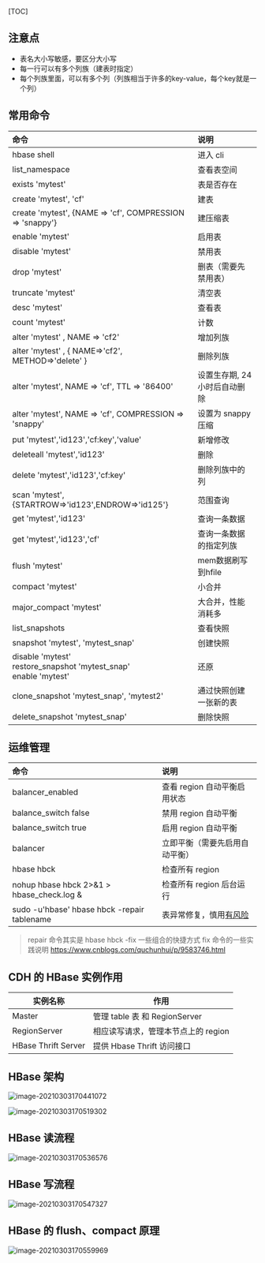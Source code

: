 [TOC]

## 注意点

 * 表名大小写敏感，要区分大小写
 * 每一行可以有多个列族（建表时指定）
 * 每个列族里面，可以有多个列（列族相当于许多的key-value，每个key就是一个列）



## 常用命令

|  命令    |  说明    |
| :---- | :---- |
|hbase shell  | 进入 cli  |
|list_namespace  |   查看表空间   |
|exists 'mytest' | 表是否存在 |
|create 'mytest', 'cf' | 建表 |
|create 'mytest', {NAME => 'cf', COMPRESSION => 'snappy'} | 建压缩表 |
|enable 'mytest' | 启用表 |
|disable 'mytest' | 禁用表 |
|drop 'mytest' | 删表（需要先禁用表） |
|truncate 'mytest' | 清空表 |
|desc 'mytest' | 查看表 |
|count 'mytest' | 计数 |
|alter 'mytest' , NAME => 'cf2' | 增加列族 |
|alter 'mytest' , { NAME=>'cf2', METHOD=>'delete' } | 删除列族 |
|alter 'mytest', NAME => 'cf', TTL => '86400' | 设置生存期, 24小时后自动删除 |
|alter 'mytest', NAME => 'cf', COMPRESSION  => 'snappy' | 设置为 snappy 压缩 |
|put 'mytest','id123','cf:key','value' | 新增修改 |
|deleteall 'mytest','id123' | 删除 |
|delete 'mytest','id123','cf:key' | 删除列族中的列 |
|scan 'mytest',{STARTROW=>'id123',ENDROW=>'id125'} | 范围查询 |
|get 'mytest','id123' | 查询一条数据 |
|get 'mytest','id123','cf' | 查询一条数据的指定列族 |
|flush 'mytest' | mem数据刷写到hfile |
|compact 'mytest' | 小合并 |
|major_compact 'mytest' | 大合并，性能消耗多 |
|list_snapshots | 查看快照 |
|snapshot 'mytest', 'mytest_snap' | 创建快照 |
|disable 'mytest'  <br>restore_snapshot 'mytest_snap'  <br>enable 'mytest' | 还原 |
|clone_snapshot 'mytest_snap', 'mytest2' | 通过快照创建一张新的表 |
|delete_snapshot 'mytest_snap' | 删除快照 |


## 运维管理

|  命令    |  说明    |
| :---- | :---- |
|balancer_enabled  | 查看 region 自动平衡启用状态 |
|balance_switch false  | 禁用 region 自动平衡 |
|balance_switch true   | 启用 region 自动平衡 |
|balancer | 立即平衡（需要先启用自动平衡） |
|hbase hbck | 检查所有 region |
|nohup  hbase hbck  2>&1 > hbase_check.log & | 检查所有 region 后台运行 |
|sudo -u'hbase' hbase hbck -repair tablename | 表异常修复，慎用[有风险](https://www.jianshu.com/p/d539e51101ad) |

>repair 命令其实是 hbase hbck -fix 一些组合的快捷方式
fix 命令的一些实践说明 https://www.cnblogs.com/quchunhui/p/9583746.html



## CDH 的 HBase 实例作用

| 实例名称            | 作用                                |
| ------------------- | ----------------------------------- |
| Master              | 管理 table 表 和 RegionServer       |
| RegionServer        | 相应读写请求，管理本节点上的 region |
| HBase Thrift Server | 提供 Hbase Thrift 访问接口          |



## HBase 架构

![image-20210303170441072](https://gitee.com/TurboWay/blogimg/raw/master/img/image-20210303170441072.png)

![image-20210303170519302](https://gitee.com/TurboWay/blogimg/raw/master/img/image-20210303170519302.png)

## HBase 读流程
![image-20210303170536576](https://gitee.com/TurboWay/blogimg/raw/master/img/image-20210303170536576.png)

## HBase 写流程
![image-20210303170547327](https://gitee.com/TurboWay/blogimg/raw/master/img/image-20210303170547327.png)

## HBase 的 flush、compact 原理
![image-20210303170559969](https://gitee.com/TurboWay/blogimg/raw/master/img/image-20210303170559969.png)